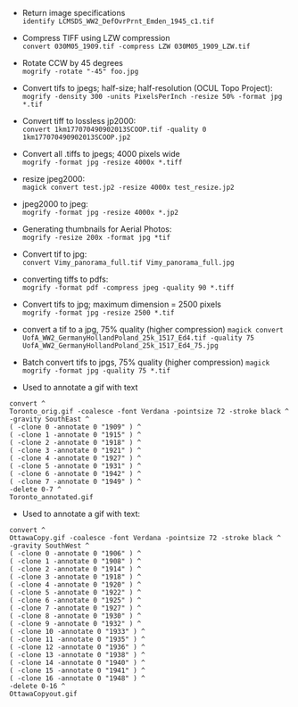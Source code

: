 - Return image specifications  
```identify LCMSDS_WW2_DefOvrPrnt_Emden_1945_c1.tif```

- Compress TIFF using LZW compression  
```convert 030M05_1909.tif -compress LZW 030M05_1909_LZW.tif```

- Rotate CCW by 45 degrees  
```mogrify -rotate "-45" foo.jpg```

- Convert tifs to jpegs; half-size; half-resolution (OCUL Topo Project):  
```mogrify -density 300 -units PixelsPerInch -resize 50% -format jpg *.tif```

- Convert tiff to lossless jp2000:  
```convert 1km177070490902013SCOOP.tif -quality 0 1km177070490902013SCOOP.jp2```

- Convert all .tiffs to jpegs; 4000 pixels wide  
```mogrify -format jpg -resize 4000x *.tiff```

- resize jpeg2000:  
```magick convert test.jp2 -resize 4000x test_resize.jp2```

- jpeg2000 to jpeg:  
```mogrify -format jpg -resize 4000x *.jp2```

- Generating thumbnails for Aerial Photos:  
```mogrify -resize 200x -format jpg *tif```

- Convert tif to jpg:  
```convert Vimy_panorama_full.tif Vimy_panorama_full.jpg```

- converting tiffs to pdfs:  
```mogrify -format pdf -compress jpeg -quality 90 *.tiff```

- Convert tifs to jpg; maximum dimension = 2500 pixels  
```mogrify -format jpg -resize 2500 *.tif```

- convert a tif to a jpg, 75% quality (higher compression)
```magick convert UofA_WW2_GermanyHollandPoland_25k_1517_Ed4.tif -quality 75 UofA_WW2_GermanyHollandPoland_25k_1517_Ed4_75.jpg```

- Batch convert tifs to jpgs, 75% quality (higher compression)
```magick mogrify -format jpg -quality 75 *.tif```

- Used to annotate a gif with text  
```
convert ^
Toronto_orig.gif -coalesce -font Verdana -pointsize 72 -stroke black ^  
-gravity SouthEast ^  
( -clone 0 -annotate 0 "1909" ) ^  
( -clone 1 -annotate 0 "1915" ) ^  
( -clone 2 -annotate 0 "1918" ) ^  
( -clone 3 -annotate 0 "1921" ) ^  
( -clone 4 -annotate 0 "1927" ) ^  
( -clone 5 -annotate 0 "1931" ) ^  
( -clone 6 -annotate 0 "1942" ) ^  
( -clone 7 -annotate 0 "1949" ) ^  
-delete 0-7 ^  
Toronto_annotated.gif
```

- Used to annotate a gif with text:  
```
convert ^
OttawaCopy.gif -coalesce -font Verdana -pointsize 72 -stroke black ^
-gravity SouthWest ^
( -clone 0 -annotate 0 "1906" ) ^
( -clone 1 -annotate 0 "1908" ) ^
( -clone 2 -annotate 0 "1914" ) ^
( -clone 3 -annotate 0 "1918" ) ^
( -clone 4 -annotate 0 "1920" ) ^
( -clone 5 -annotate 0 "1922" ) ^
( -clone 6 -annotate 0 "1925" ) ^
( -clone 7 -annotate 0 "1927" ) ^
( -clone 8 -annotate 0 "1930" ) ^
( -clone 9 -annotate 0 "1932" ) ^
( -clone 10 -annotate 0 "1933" ) ^
( -clone 11 -annotate 0 "1935" ) ^
( -clone 12 -annotate 0 "1936" ) ^
( -clone 13 -annotate 0 "1938" ) ^
( -clone 14 -annotate 0 "1940" ) ^
( -clone 15 -annotate 0 "1941" ) ^
( -clone 16 -annotate 0 "1948" ) ^
-delete 0-16 ^
OttawaCopyout.gif
```


